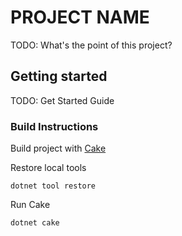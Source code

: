 # PROJECT NAME
TODO: What's the point of this project?

## Getting started
TODO: Get Started Guide

### Build Instructions
Build project with [Cake](https://cakebuild.net)

Restore local tools
```
dotnet tool restore
```

Run Cake
```
dotnet cake
```
